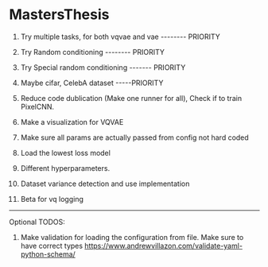 # MastersThesis

1. Try multiple tasks, for both vqvae and vae -------- PRIORITY

2. Try Random conditioning -------- PRIORITY

3. Try Special random conditioning ------- PRIORITY

4. Maybe cifar, CelebA dataset -----PRIORITY

5. Reduce code dublication (Make one runner for all),
Check if to train PixelCNN. 

6. Make a visualization for VQVAE

7. Make sure all params are actually passed from config not hard coded

8. Load the lowest loss model

9. Different hyperparameters.

10. Dataset variance detection and use implementation

11. Beta for vq logging


----------------
Optional TODOS:
1. Make validation for loading the configuration from file. Make sure to have correct types
    https://www.andrewvillazon.com/validate-yaml-python-schema/
